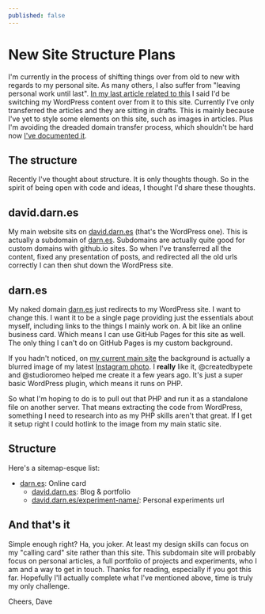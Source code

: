 ```yaml
---
published: false
---
```


# New Site Structure Plans

I'm currently in the process of shifting things over from old to new with regards to my personal site. As many others, I also suffer from "leaving personal work until last". [In my last article related to this](https://github.com/daviddarnes/daviddarnes.github.io/blob/master/_posts/2015-03-24-hello-github.md) I said I'd be switching my WordPress content over from it to this site. Currently I've only transferred the articles and they are sitting in drafts. This is mainly because I've yet to style some elements on this site, such as images in articles. Plus I'm avoiding the dreaded domain transfer process, which shouldn't be hard now [I've documented it](http://daviddarnes.github.io/articles/github-pages-custom-domains/).

## The structure

Recently I've thought about structure. It is only thoughts though. So in the spirit of being open with code and ideas, I thought I'd share these thoughts.

## david.darn.es

My main website sits on [david.darn.es](http://david.darn.es) (that's the WordPress one). This is actually a subdomain of [darn.es](http://darn.es). Subdomains are actually quite good for custom domains with github.io sites. So when I've transferred all the content, fixed any presentation of posts, and redirected all the old urls correctly I can then shut down the WordPress site.

## darn.es

My naked domain [darn.es](http://darn.es) just redirects to my WordPress site. I want to change this. I want it to be a single page providing just the essentials about myself, including links to the things I mainly work on. A bit like an online business card. Which means I can use GitHub Pages for this site as well. The only thing I can't do on GitHub Pages is my custom background.

If you hadn't noticed, on [my current main site](http://darn.es) the background is actually a blurred image of my latest [Instagram photo](http://instagram.com/daviddarnes). I **really** like it, @createdbypete and @studioromeo helped me create it a few years ago. It's just a super basic WordPress plugin, which means it runs on PHP.

So what I'm hoping to do is to pull out that PHP and run it as a standalone file on another server. That means extracting the code from WordPress, something I need to research into as my PHP skills aren't that great. If I get it setup right I could hotlink to the image from my main static site.

## Structure

Here's a sitemap-esque list:
- [darn.es](http://darn.es): Online card
  - [david.darn.es](http://david.darn.es): Blog & portfolio
  - [david.darn.es/experiment-name/](david.darn.es/experiment-name/): Personal experiments url

## And that's it

Simple enough right? Ha, you joker. At least my design skills can focus on my "calling card" site rather than this site. This subdomain site will probably focus on personal articles, a full portfolio of projects and experiments, who I am and a way to get in touch. Thanks for reading, especially if you got this far. Hopefully I'll actually complete what I've mentioned above, time is truly my only challenge.

Cheers, Dave